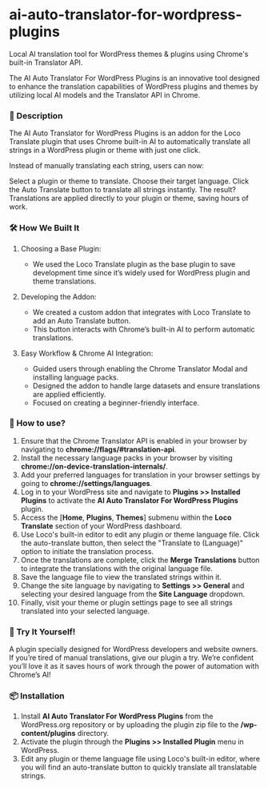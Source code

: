 # ai-auto-translator-for-wordpress-plugins
Local AI translation tool for WordPress themes &amp; plugins using Chrome's built-in Translator API.

The AI Auto Translator For WordPress Plugins is an innovative tool designed to enhance the translation capabilities of WordPress plugins and themes by utilizing local AI models and the Translator API in Chrome.

### 📖 Description

The AI Auto Translator for WordPress Plugins is an addon for the Loco Translate plugin that uses Chrome built-in AI to automatically translate all strings in a WordPress plugin or theme with just one click.

Instead of manually translating each string, users can now:

Select a plugin or theme to translate.
Choose their target language.
Click the Auto Translate button to translate all strings instantly.
The result? Translations are applied directly to your plugin or theme, saving hours of work.

### 🛠️ How We Built It

1. Choosing a Base Plugin:
    - We used the Loco Translate plugin as the base plugin to save development time since it’s widely used for WordPress plugin and theme translations.

2. Developing the Addon:
    - We created a custom addon that integrates with Loco Translate to add an Auto Translate button.
    - This button interacts with Chrome’s built-in AI to perform automatic translations.

3. Easy Workflow & Chrome AI Integration:
    - Guided users through enabling the Chrome Translator Modal and installing language packs.
    - Designed the addon to handle large datasets and ensure translations are applied efficiently.
    - Focused on creating a beginner-friendly interface.

### 🚀 How to use?

1. Ensure that the Chrome Translator API is enabled in your browser by navigating to **chrome://flags/#translation-api**.
2. Install the necessary language packs in your browser by visiting **chrome://on-device-translation-internals/**.
3. Add your preferred languages for translation in your browser settings by going to **chrome://settings/languages**.
4. Log in to your WordPress site and navigate to **Plugins >> Installed Plugins** to activate the **AI Auto Translator For WordPress Plugins** plugin.
5. Access the [**Home**, **Plugins**, **Themes**] submenu within the **Loco Translate** section of your WordPress dashboard.
6. Use Loco's built-in editor to edit any plugin or theme language file. Click the auto-translate button, then select the "Translate to (Language)" option to initiate the translation process.
7. Once the translations are complete, click the **Merge Translations** button to integrate the translations with the original language file.
8. Save the language file to view the translated strings within it.
9. Change the site language by navigating to **Settings >> General** and selecting your desired language from the **Site Language** dropdown.
10. Finally, visit your theme or plugin settings page to see all strings translated into your selected language.

### 🧪 Try It Yourself!

A plugin specially designed for WordPress developers and website owners. If you’re tired of manual translations, give our plugin a try. We’re confident you’ll love it as it saves hours of work through the power of automation with Chrome’s AI!

### 📦 Installation

1. Install **AI Auto Translator For WordPress Plugins** from the WordPress.org repository or by uploading the plugin zip file to the **/wp-content/plugins** directory.
2. Activate the plugin through the **Plugins >> Installed Plugin** menu in WordPress.
3. Edit any plugin or theme language file using Loco's built-in editor, where you will find an auto-translate button to quickly translate all translatable strings.